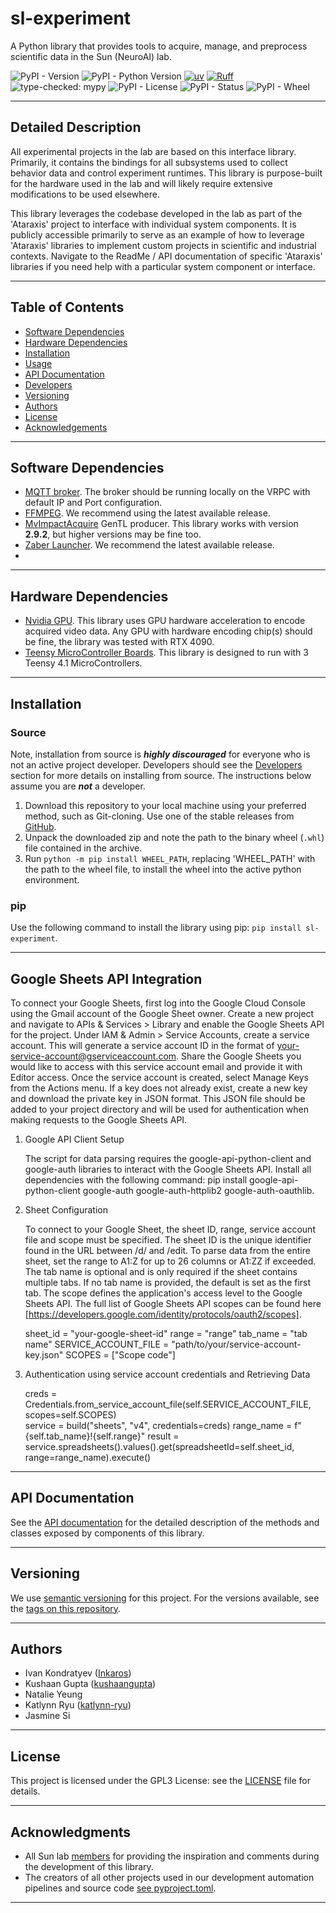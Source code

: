 # sl-experiment

A Python library that provides tools to acquire, manage, and preprocess scientific data in the Sun (NeuroAI) lab.

![PyPI - Version](https://img.shields.io/pypi/v/sl-experiment)
![PyPI - Python Version](https://img.shields.io/pypi/pyversions/sl-experiment)
[![uv](https://tinyurl.com/uvbadge)](https://github.com/astral-sh/uv)
[![Ruff](https://tinyurl.com/ruffbadge)](https://github.com/astral-sh/ruff)
![type-checked: mypy](https://img.shields.io/badge/type--checked-mypy-blue?style=flat-square&logo=python)
![PyPI - License](https://img.shields.io/pypi/l/sl-experiment)
![PyPI - Status](https://img.shields.io/pypi/status/sl-experiment)
![PyPI - Wheel](https://img.shields.io/pypi/wheel/sl-experiment)
___

## Detailed Description

All experimental projects in the lab are based on this interface library. Primarily, it contains the bindings for all 
subsystems used to collect behavior data and control experiment runtimes. This library is purpose-built for the hardware
used in the lab and will likely require extensive modifications to be used elsewhere.

This library leverages the codebase developed in the lab as part of the 'Ataraxis' project to interface with 
individual system components. It is publicly accessible primarily to serve as an example of how to leverage 'Ataraxis' 
libraries to implement custom projects in scientific and industrial contexts. Navigate to the ReadMe / API 
documentation of specific 'Ataraxis' libraries if you need help with a particular system component or interface.
___

## Table of Contents

- [Software Dependencies](#software-dependencies)
- [Hardware Dependencies](#software-dependencies)
- [Installation](#installation)
- [Usage](#usage)
- [API Documentation](#api-documentation)
- [Developers](#developers)
- [Versioning](#versioning)
- [Authors](#authors)
- [License](#license)
- [Acknowledgements](#Acknowledgments)
___

## Software Dependencies
- [MQTT broker](https://mosquitto.org/). The broker should be running locally on the VRPC with default IP and Port 
  configuration.
- [FFMPEG](https://www.ffmpeg.org/download.html). We recommend using the latest available release.
- [MvImpactAcquire](https://assets-2.balluff.com/mvIMPACT_Acquire/) GenTL producer. This library works with version 
  **2.9.2**, but higher versions may be fine too.
- [Zaber Launcher](https://software.zaber.com/zaber-launcher/download). We recommend the latest available release.
- 
---

## Hardware Dependencies
- [Nvidia GPU](https://www.nvidia.com/en-us/). This library uses GPU hardware acceleration to encode acquired video 
  data. Any GPU with hardware encoding chip(s) should be fine, the library was tested with RTX 4090.
- [Teensy MicroController Boards](https://www.pjrc.com/teensy/). This library is designed to run with 3 Teensy 4.1 
  MicroControllers.
___

## Installation

### Source

Note, installation from source is ***highly discouraged*** for everyone who is not an active project developer.
Developers should see the [Developers](#Developers) section for more details on installing from source. The instructions
below assume you are ***not*** a developer.

1. Download this repository to your local machine using your preferred method, such as Git-cloning. Use one
   of the stable releases from [GitHub](https://github.com/Sun-Lab-NBB/sl-experiment/releases).
2. Unpack the downloaded zip and note the path to the binary wheel (`.whl`) file contained in the archive.
3. Run ```python -m pip install WHEEL_PATH```, replacing 'WHEEL_PATH' with the path to the wheel file, to install the 
   wheel into the active python environment.

### pip
Use the following command to install the library using pip: ```pip install sl-experiment```.
___

## Google Sheets API Integration

To connect your Google Sheets, first log into the Google Cloud Console using the Gmail account of 
the Google Sheet owner. Create a new project and navigate to APIs & Services > Library and enable the Google Sheets API 
for the project. Under IAM & Admin > Service Accounts, create a service account. This will generate a service account 
ID in the format of your-service-account@gserviceaccount.com. Share the Google Sheets you would like to access with this
service account email and provide it with Editor access. Once the service account is created, select Manage Keys from 
the Actions menu. If a key does not already exist, create a new key and download the private key in JSON format. This 
JSON file should be added to your project directory and will be used for authentication when making requests to the Google 
Sheets API. 

1. Google API Client Setup

    The script for data parsing requires the google-api-python-client and google-auth libraries to interact with the Google 
    Sheets API. Install all dependencies with the following command:
    pip install google-api-python-client google-auth google-auth-httplib2 google-auth-oauthlib. 

2. Sheet Configuration

    To connect to your Google Sheet, the sheet ID, range, service account file and scope must be specified. The sheet ID 
    is the unique identifier found in the URL between /d/ and /edit. To parse data from the entire sheet, set the range
    to A1:Z for up to 26 columns or A1:ZZ if exceeded. The tab name is optional and is only required if the sheet contains 
    multiple tabs. If no tab name is provided, the default is set as the first tab. The scope defines the application's 
    access level to the Google Sheets API. The full list of Google Sheets API scopes can be found here 
    [https://developers.google.com/identity/protocols/oauth2/scopes].

    sheet_id = "your-google-sheet-id"
    range = "range"
    tab_name = "tab name"
    SERVICE_ACCOUNT_FILE = "path/to/your/service-account-key.json"
    SCOPES = ["Scope code"]

3. Authentication using service account credentials and Retrieving Data

    creds = Credentials.from_service_account_file(self.SERVICE_ACCOUNT_FILE, scopes=self.SCOPES)  
    service = build("sheets", "v4", credentials=creds)
    range_name = f"{self.tab_name}!{self.range}"
    result = service.spreadsheets().values().get(spreadsheetId=self.sheet_id, range=range_name).execute()
___

## API Documentation

See the [API documentation](https://sl-experiment-api.netlify.app/) for the
detailed description of the methods and classes exposed by components of this library.
___

## Versioning

We use [semantic versioning](https://semver.org/) for this project. For the versions available, see the 
[tags on this repository](https://github.com/Sun-Lab-NBB/sl-experiment/tags).

---

## Authors

- Ivan Kondratyev ([Inkaros](https://github.com/Inkaros))
- Kushaan Gupta ([kushaangupta](https://github.com/kushaangupta))
- Natalie Yeung
- Katlynn Ryu ([katlynn-ryu](https://github.com/KatlynnRyu))
- Jasmine Si

___

## License

This project is licensed under the GPL3 License: see the [LICENSE](LICENSE) file for details.
___

## Acknowledgments

- All Sun lab [members](https://neuroai.github.io/sunlab/people) for providing the inspiration and comments during the
  development of this library.
- The creators of all other projects used in our development automation pipelines and source code 
  [see pyproject.toml](pyproject.toml).

---
